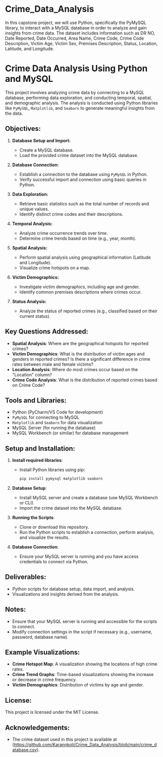 # Crime_Data_Analysis
In this capstone project, we will use Python, specifically the PyMySQL library, to interact with a MySQL database in order to analyze and gain insights from crime data. The dataset includes information such as DR NO, Date Reported, Date Occurred, Area Name, Crime Code, Crime Code Description, Victim Age, Victim Sex, Premises Description, Status, Location, Latitude, and Longitude.

# Crime Data Analysis Using Python and MySQL

This project involves analyzing crime data by connecting to a MySQL database, performing data exploration, and conducting temporal, spatial, and demographic analysis. The analysis is conducted using Python libraries like `PyMySQL`, `Matplotlib`, and `Seaborn` to generate meaningful insights from the data.

## Objectives:

1. **Database Setup and Import:**
   - Create a MySQL database.
   - Load the provided crime dataset into the MySQL database.

2. **Database Connection:**
   - Establish a connection to the database using `PyMySQL` in Python.
   - Verify successful import and connection using basic queries in Python.

3. **Data Exploration:**
   - Retrieve basic statistics such as the total number of records and unique values.
   - Identify distinct crime codes and their descriptions.

4. **Temporal Analysis:**
   - Analyze crime occurrence trends over time.
   - Determine crime trends based on time (e.g., year, month).

5. **Spatial Analysis:**
   - Perform spatial analysis using geographical information (Latitude and Longitude).
   - Visualize crime hotspots on a map.

6. **Victim Demographics:**
   - Investigate victim demographics, including age and gender.
   - Identify common premises descriptions where crimes occur.

7. **Status Analysis:**
   - Analyze the status of reported crimes (e.g., classified based on their current status).

## Key Questions Addressed:
- **Spatial Analysis**: Where are the geographical hotspots for reported crimes?
- **Victim Demographics**: What is the distribution of victim ages and genders in reported crimes? Is there a significant difference in crime rates between male and female victims?
- **Location Analysis**: Where do most crimes occur based on the "Location" column?
- **Crime Code Analysis**: What is the distribution of reported crimes based on Crime Code?

## Tools and Libraries:
- Python (PyCharm/VS Code for development)
- `PyMySQL` for connecting to MySQL
- `Matplotlib` and `Seaborn` for data visualization
- MySQL Server (for running the database)
- MySQL Workbench (or similar) for database management

## Setup and Installation:

1. **Install required libraries**:
   - Install Python libraries using pip:
     ```bash
     pip install pymysql matplotlib seaborn
     ```

2. **Database Setup**:
   - Install MySQL server and create a database (use MySQL Workbench or CLI).
   - Import the crime dataset into the MySQL database.

3. **Running the Scripts**:
   - Clone or download this repository.
   - Run the Python scripts to establish a connection, perform analysis, and visualize the results.

4. **Database Connection**:
   - Ensure your MySQL server is running and you have access credentials to connect via Python.

## Deliverables:
- Python scripts for database setup, data import, and analysis.
- Visualizations and insights derived from the analysis.
  
## Notes:
- Ensure that your MySQL server is running and accessible for the scripts to connect.
- Modify connection settings in the script if necessary (e.g., username, password, database name).

## Example Visualizations:
- **Crime Hotspot Map**: A visualization showing the locations of high crime rates.
- **Crime Trend Graphs**: Time-based visualizations showing the increase or decrease in crime frequency.
- **Victim Demographics**: Distribution of victims by age and gender.

## License:
This project is licensed under the MIT License.

## Acknowledgements:
- The crime dataset used in this project is available at (https://github.com/Karannkoli/Crime_Data_Analysis/blob/main/crime_database.csv).


